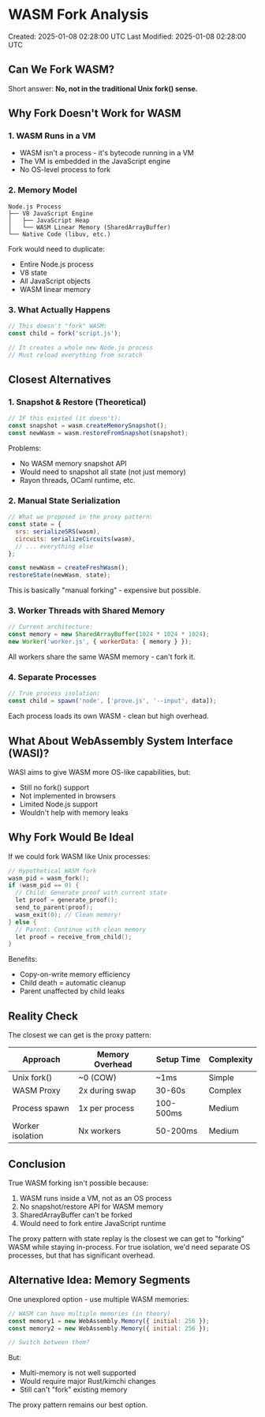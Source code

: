 # WASM Fork Analysis
Created: 2025-01-08 02:28:00 UTC
Last Modified: 2025-01-08 02:28:00 UTC

## Can We Fork WASM?

Short answer: **No, not in the traditional Unix fork() sense.**

## Why Fork Doesn't Work for WASM

### 1. WASM Runs in a VM
- WASM isn't a process - it's bytecode running in a VM
- The VM is embedded in the JavaScript engine
- No OS-level process to fork

### 2. Memory Model
```
Node.js Process
├── V8 JavaScript Engine
│   ├── JavaScript Heap
│   └── WASM Linear Memory (SharedArrayBuffer)
└── Native Code (libuv, etc.)
```

Fork would need to duplicate:
- Entire Node.js process
- V8 state
- All JavaScript objects
- WASM linear memory

### 3. What Actually Happens

```javascript
// This doesn't "fork" WASM:
const child = fork('script.js');

// It creates a whole new Node.js process
// Must reload everything from scratch
```

## Closest Alternatives

### 1. Snapshot & Restore (Theoretical)
```javascript
// IF this existed (it doesn't):
const snapshot = wasm.createMemorySnapshot();
const newWasm = wasm.restoreFromSnapshot(snapshot);
```

Problems:
- No WASM memory snapshot API
- Would need to snapshot all state (not just memory)
- Rayon threads, OCaml runtime, etc.

### 2. Manual State Serialization
```javascript
// What we proposed in the proxy pattern:
const state = {
  srs: serializeSRS(wasm),
  circuits: serializeCircuits(wasm),
  // ... everything else
};

const newWasm = createFreshWasm();
restoreState(newWasm, state);
```

This is basically "manual forking" - expensive but possible.

### 3. Worker Threads with Shared Memory
```javascript
// Current architecture:
const memory = new SharedArrayBuffer(1024 * 1024 * 1024);
new Worker('worker.js', { workerData: { memory } });
```

All workers share the same WASM memory - can't fork it.

### 4. Separate Processes
```javascript
// True process isolation:
const child = spawn('node', ['prove.js', '--input', data]);
```

Each process loads its own WASM - clean but high overhead.

## What About WebAssembly System Interface (WASI)?

WASI aims to give WASM more OS-like capabilities, but:
- Still no fork() support
- Not implemented in browsers
- Limited Node.js support
- Wouldn't help with memory leaks

## Why Fork Would Be Ideal

If we could fork WASM like Unix processes:

```c
// Hypothetical WASM fork
wasm_pid = wasm_fork();
if (wasm_pid == 0) {
  // Child: Generate proof with current state
  let proof = generate_proof();
  send_to_parent(proof);
  wasm_exit(0); // Clean memory!
} else {
  // Parent: Continue with clean memory
  let proof = receive_from_child();
}
```

Benefits:
- Copy-on-write memory efficiency
- Child death = automatic cleanup
- Parent unaffected by child leaks

## Reality Check

The closest we can get is the proxy pattern:

| Approach | Memory Overhead | Setup Time | Complexity |
|----------|----------------|------------|------------|
| Unix fork() | ~0 (COW) | ~1ms | Simple |
| WASM Proxy | 2x during swap | 30-60s | Complex |
| Process spawn | 1x per process | 100-500ms | Medium |
| Worker isolation | Nx workers | 50-200ms | Medium |

## Conclusion

True WASM forking isn't possible because:
1. WASM runs inside a VM, not as an OS process
2. No snapshot/restore API for WASM memory
3. SharedArrayBuffer can't be forked
4. Would need to fork entire JavaScript runtime

The proxy pattern with state replay is the closest we can get to "forking" WASM while staying in-process. For true isolation, we'd need separate OS processes, but that has significant overhead.

## Alternative Idea: Memory Segments

One unexplored option - use multiple WASM memories:

```javascript
// WASM can have multiple memories (in theory)
const memory1 = new WebAssembly.Memory({ initial: 256 });
const memory2 = new WebAssembly.Memory({ initial: 256 });

// Switch between them?
```

But:
- Multi-memory is not well supported
- Would require major Rust/kimchi changes  
- Still can't "fork" existing memory

The proxy pattern remains our best option.